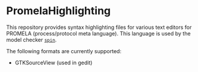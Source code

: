 # PromelaHighlighting
This repository provides syntax highlighting files for various text editors for PROMELA (process/protocol meta language). This language is used by the model checker [`spin`](http://spinroot.com/spin/whatispin.html "Website of the spin model checker").

The following formats are currently supported:
* GTKSourceView (used in gedit)
